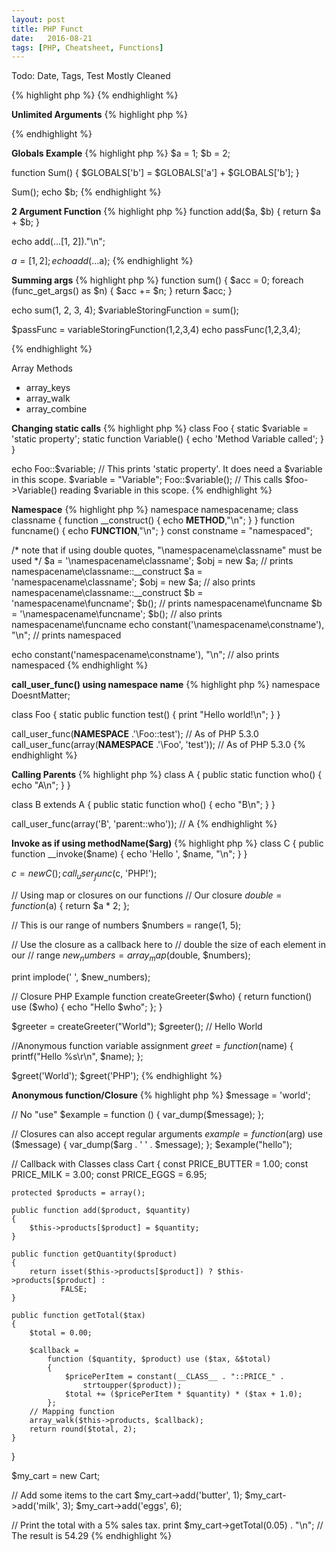 ```yaml
---
layout: post
title: PHP Funct
date:   2016-08-21
tags: [PHP, Cheatsheet, Functions]
---
```

Todo: Date, Tags, Test
Mostly Cleaned
<!-- More -->

{% highlight php %}
{% endhighlight %}

**Unlimited Arguments**
{% highlight php %}
<?php
function sum(...float $numbers) {
    $acc = 0;
    foreach ($numbers as $n) {
        $acc += $n;
    }
    return $acc;
}

echo sum(1, 2, 3, 4);
?>
{% endhighlight %}


**Globals Example**
{% highlight php %}
$a = 1;
$b = 2;

function Sum()
{
    $GLOBALS['b'] = $GLOBALS['a'] + $GLOBALS['b'];
} 

Sum();
echo $b;
{% endhighlight %}


**2 Argument Function**
{% highlight php %}
function add($a, $b) {
    return $a + $b;
}

echo add(...[1, 2])."\n";

$a = [1, 2];
echo add(...$a);
{% endhighlight %}

**Summing args**
{% highlight php %}
function sum() {
    $acc = 0;
    foreach (func_get_args() as $n) {
        $acc += $n;
    }
    return $acc;
}

echo sum(1, 2, 3, 4);
$variableStoringFunction = sum();

$passFunc = variableStoringFunction(1,2,3,4)
echo passFunc(1,2,3,4);

{% endhighlight %}


Array Methods

* array_keys
* array_walk
* array_combine

**Changing static calls**
{% highlight php %}
class Foo
{
    static $variable = 'static property';
    static function Variable()
    {
        echo 'Method Variable called';
    }
}

echo Foo::$variable; // This prints 'static property'. It does need a $variable in this scope.
$variable = "Variable";
Foo::$variable();  // This calls $foo->Variable() reading $variable in this scope.
{% endhighlight %}


**Namespace**
{% highlight php %}
namespace namespacename;
class classname
{
    function __construct()
    {
        echo __METHOD__,"\n";
    }
}
function funcname()
{
    echo __FUNCTION__,"\n";
}
const constname = "namespaced";

/* note that if using double quotes, "\\namespacename\\classname" must be used */
$a = '\namespacename\classname';
$obj = new $a; // prints namespacename\classname::__construct
$a = 'namespacename\classname';
$obj = new $a; // also prints namespacename\classname::__construct
$b = 'namespacename\funcname';
$b(); // prints namespacename\funcname
$b = '\namespacename\funcname';
$b(); // also prints namespacename\funcname
echo constant('\namespacename\constname'), "\n"; // prints namespaced

echo constant('namespacename\constname'), "\n"; // also prints namespaced
{% endhighlight %}


**call_user_func() using namespace name**
{% highlight php %}
namespace DoesntMatter;

class Foo {
    static public function test() {
        print "Hello world!\n";
    }
}

call_user_func(__NAMESPACE__ .'\Foo::test'); // As of PHP 5.3.0
call_user_func(array(__NAMESPACE__ .'\Foo', 'test')); // As of PHP 5.3.0
{% endhighlight %}


**Calling Parents**
{% highlight php %}
class A {
    public static function who() {
        echo "A\n";
    }
}

class B extends A {
    public static function who() {
        echo "B\n";
    }
}

call_user_func(array('B', 'parent::who')); // A
{% endhighlight %}


**Invoke as if using methodName($arg)**
{% highlight php %}
class C {
    public function __invoke($name) {
        echo 'Hello ', $name, "\n";
    }
}

$c = new C();
call_user_func($c, 'PHP!');

// Using map or closures on our functions
// Our closure
$double = function($a) {
    return $a * 2;
};

// This is our range of numbers
$numbers = range(1, 5);

// Use the closure as a callback here to
// double the size of each element in our
// range
$new_numbers = array_map($double, $numbers);

print implode(' ', $new_numbers);


// Closure PHP Example
function createGreeter($who) {
              return function() use ($who) {
                  echo "Hello $who";
              };
}

$greeter = createGreeter("World");
$greeter(); // Hello World

//Anonymous function variable assignment
$greet = function($name)
{
    printf("Hello %s\r\n", $name);
};

$greet('World');
$greet('PHP');
{% endhighlight %}


**Anonymous function/Closure**
{% highlight php %}
$message = 'world';

// No "use"
$example = function () {
    var_dump($message);
};

// Closures can also accept regular arguments
$example = function ($arg) use ($message) {
    var_dump($arg . ' ' . $message);
};
$example("hello");


// Callback with Classes
class Cart {
    const PRICE_BUTTER  = 1.00;
    const PRICE_MILK    = 3.00;
    const PRICE_EGGS    = 6.95;

    protected $products = array();
    
    public function add($product, $quantity)
    {
        $this->products[$product] = $quantity;
    }
    
    public function getQuantity($product)
    {
        return isset($this->products[$product]) ? $this->products[$product] :
               FALSE;
    }
    
    public function getTotal($tax)
    {
        $total = 0.00;
        
        $callback =
            function ($quantity, $product) use ($tax, &$total)
            {
                $pricePerItem = constant(__CLASS__ . "::PRICE_" .
                    strtoupper($product));
                $total += ($pricePerItem * $quantity) * ($tax + 1.0);
            };
        // Mapping function
        array_walk($this->products, $callback);
        return round($total, 2);
    }
}

$my_cart = new Cart;

// Add some items to the cart
$my_cart->add('butter', 1);
$my_cart->add('milk', 3);
$my_cart->add('eggs', 6);

// Print the total with a 5% sales tax.
print $my_cart->getTotal(0.05) . "\n";
// The result is 54.29
{% endhighlight %}










